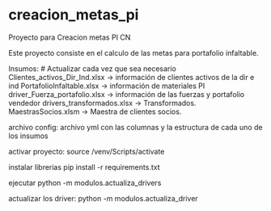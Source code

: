 # creacion_metas_pi
Proyecto para Creacion metas PI CN

Este proyecto consiste en el calculo de las metas para portafolio infaltable.

Insumos: # Actualizar cada vez que sea necesario
    Clientes_activos_Dir_Ind.xlsx -> información de clientes activos de la dir e ind
    PortafolioInfaltable.xlsx -> información de materiales PI
    driver_Fuerza_portafolio.xlsx -> información de las fuerzas y portafolio vendedor
    drivers_transformados.xlsx -> Transformados.
    MaestrasSocios.xlsm -> Maestra de clientes socios.

archivo config:
    archivo yml con las columnas y la estructura de cada uno de los insumos

activar proyecto:
    source /venv/Scripts/activate

instalar librerias
    pip install -r requirements.txt

ejecutar
    python -m modulos.actualiza_drivers

actualizar los driver:
    python -m modulos.actualiza_driver
